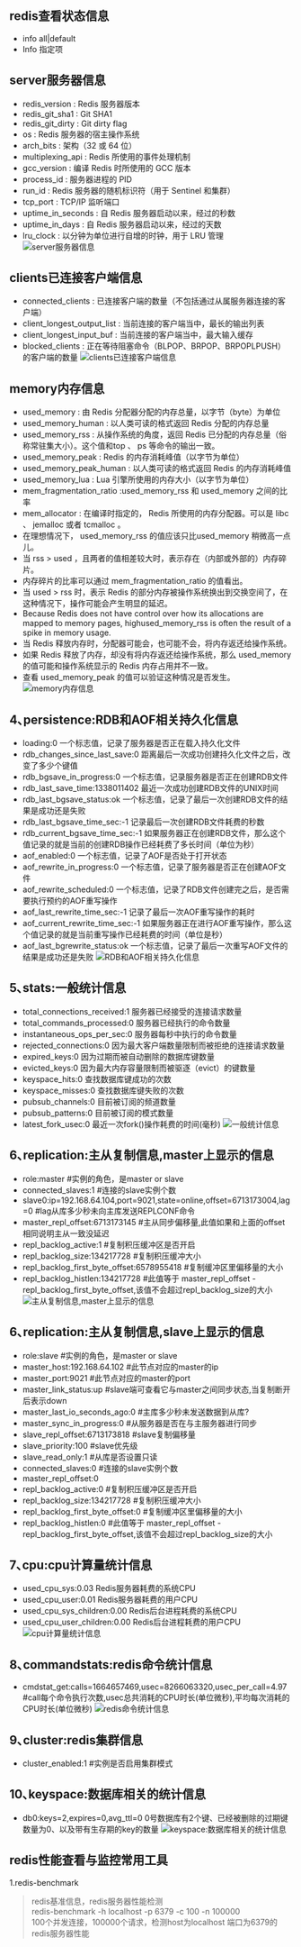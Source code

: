 ## redis查看状态信息
* info   all|default
* Info 指定项

## server服务器信息
* redis_version : Redis 服务器版本
* redis_git_sha1 : Git SHA1
* redis_git_dirty : Git dirty flag
* os : Redis 服务器的宿主操作系统
* arch_bits : 架构（32 或 64 位）
* multiplexing_api : Redis 所使用的事件处理机制
* gcc_version : 编译 Redis 时所使用的 GCC 版本
* process_id : 服务器进程的 PID
* run_id : Redis 服务器的随机标识符（用于 Sentinel 和集群）
* tcp_port : TCP/IP 监听端口
* uptime_in_seconds : 自 Redis 服务器启动以来，经过的秒数
* uptime_in_days : 自 Redis 服务器启动以来，经过的天数
* lru_clock : 以分钟为单位进行自增的时钟，用于 LRU 管理
![server服务器信息](./resources/QQ20180328-095103@2x.png)
	
## clients已连接客户端信息
* connected_clients : 已连接客户端的数量（不包括通过从属服务器连接的客户端）
* client_longest_output_list : 当前连接的客户端当中，最长的输出列表
* client_longest_input_buf : 当前连接的客户端当中，最大输入缓存
* blocked_clients : 正在等待阻塞命令（BLPOP、BRPOP、BRPOPLPUSH）的客户端的数量
![clients已连接客户端信息](./resources/QQ20180328-095141@2x.png)

## memory内存信息
* used_memory : 由 Redis 分配器分配的内存总量，以字节（byte）为单位
* used_memory_human : 以人类可读的格式返回 Redis 分配的内存总量
* used_memory_rss : 从操作系统的角度，返回 Redis 已分配的内存总量（俗称常驻集大小）。这个值和top 、 ps 等命令的输出一致。
* used_memory_peak : Redis 的内存消耗峰值（以字节为单位）
* used_memory_peak_human : 以人类可读的格式返回 Redis 的内存消耗峰值
* used_memory_lua : Lua 引擎所使用的内存大小（以字节为单位）
* mem_fragmentation_ratio :used_memory_rss 和 used_memory 之间的比率
* mem_allocator : 在编译时指定的， Redis 所使用的内存分配器。可以是 libc 、 jemalloc 或者 tcmalloc 。
* 在理想情况下， used_memory_rss 的值应该只比used_memory 稍微高一点儿。
* 当 rss > used ，且两者的值相差较大时，表示存在（内部或外部的）内存碎片。
* 内存碎片的比率可以通过 mem_fragmentation_ratio 的值看出。
* 当 used > rss 时，表示 Redis 的部分内存被操作系统换出到交换空间了，在这种情况下，操作可能会产生明显的延迟。
* Because Redis does not have control over how its allocations are mapped to memory pages, highused_memory_rss is often the result of a spike in memory usage.
* 当 Redis 释放内存时，分配器可能会，也可能不会，将内存返还给操作系统。
* 如果 Redis 释放了内存，却没有将内存返还给操作系统，那么 used_memory 的值可能和操作系统显示的 Redis 内存占用并不一致。
* 查看 used_memory_peak 的值可以验证这种情况是否发生。
![memory内存信息](./resources/QQ20180328-095212@2x.png)

## 4､persistence:RDB和AOF相关持久化信息
* loading:0    一个标志值，记录了服务器是否正在载入持久化文件
* rdb_changes_since_last_save:0    距离最后一次成功创建持久化文件之后，改变了多少个键值
* rdb_bgsave_in_progress:0    一个标志值，记录服务器是否正在创建RDB文件
* rdb_last_save_time:1338011402    最近一次成功创建RDB文件的UNIX时间
* rdb_last_bgsave_status:ok    一个标志值，记录了最后一次创建RDB文件的结果是成功还是失败
* rdb_last_bgsave_time_sec:-1    记录最后一次创建RDB文件耗费的秒数
* rdb_current_bgsave_time_sec:-1    如果服务器正在创建RDB文件，那么这个值记录的就是当前的创建RDB操作已经耗费了多长时间（单位为秒）
* aof_enabled:0    一个标志值，记录了AOF是否处于打开状态
* aof_rewrite_in_progress:0    一个标志值，记录了服务器是否正在创建AOF文件    
* aof_rewrite_scheduled:0    一个标志值，记录了RDB文件创建完之后，是否需要执行预约的AOF重写操作
* aof_last_rewrite_time_sec:-1    记录了最后一次AOF重写操作的耗时
* aof_current_rewrite_time_sec:-1    如果服务器正在进行AOF重写操作，那么这个值记录的就是当前重写操作已经耗费的时间（单位是秒）
* aof_last_bgrewrite_status:ok    一个标志值，记录了最后一次重写AOF文件的结果是成功还是失败
![RDB和AOF相关持久化信息](./resources/QQ20180328-095237@2x.png)

## 5､stats:一般统计信息
* total_connections_received:1    服务器已经接受的连接请求数量
* total_commands_processed:0    服务器已经执行的命令数量
* instantaneous_ops_per_sec:0    服务器每秒中执行的命令数量
* rejected_connections:0    因为最大客户端数量限制而被拒绝的连接请求数量
* expired_keys:0    因为过期而被自动删除的数据库键数量
* evicted_keys:0    因为最大内存容量限制而被驱逐（evict）的键数量
* keyspace_hits:0    查找数据库键成功的次数
* keyspace_misses:0    查找数据库键失败的次数
* pubsub_channels:0    目前被订阅的频道数量
* pubsub_patterns:0    目前被订阅的模式数量
* latest_fork_usec:0    最近一次fork()操作耗费的时间(毫秒)
![一般统计信息](./resources/QQ20180328-095304@2x.png)

## 6､replication:主从复制信息,master上显示的信息
* role:master                               #实例的角色，是master or slave
* connected_slaves:1              #连接的slave实例个数
* slave0:ip=192.168.64.104,port=9021,state=online,offset=6713173004,lag=0 #lag从库多少秒未向主库发送REPLCONF命令
* master_repl_offset:6713173145  #主从同步偏移量,此值如果和上面的offset相同说明主从一致没延迟
* repl_backlog_active:1                   #复制积压缓冲区是否开启
* repl_backlog_size:134217728    #复制积压缓冲大小
* repl_backlog_first_byte_offset:6578955418  #复制缓冲区里偏移量的大小
* repl_backlog_histlen:134217728   #此值等于 master_repl_offset - repl_backlog_first_byte_offset,该值不会超过repl_backlog_size的大小
![主从复制信息,master上显示的信息](./resources/QQ20180328-095329@2x.png)

## 6､replication:主从复制信息,slave上显示的信息
* role:slave                                        #实例的角色，是master or slave
* master_host:192.168.64.102       #此节点对应的master的ip
* master_port:9021                          #此节点对应的master的port
* master_link_status:up                   #slave端可查看它与master之间同步状态,当复制断开后表示down
* master_last_io_seconds_ago:0  #主库多少秒未发送数据到从库?
* master_sync_in_progress:0        #从服务器是否在与主服务器进行同步
* slave_repl_offset:6713173818   #slave复制偏移量
* slave_priority:100                          #slave优先级
* slave_read_only:1                         #从库是否设置只读
* connected_slaves:0                      #连接的slave实例个数
* master_repl_offset:0         
* repl_backlog_active:0                  #复制积压缓冲区是否开启
* repl_backlog_size:134217728   #复制积压缓冲大小
* repl_backlog_first_byte_offset:0 #复制缓冲区里偏移量的大小
* repl_backlog_histlen:0           #此值等于 master_repl_offset - repl_backlog_first_byte_offset,该值不会超过repl_backlog_size的大小

## 7､cpu:cpu计算量统计信息
* used_cpu_sys:0.03    Redis服务器耗费的系统CPU
* used_cpu_user:0.01    Redis服务器耗费的用户CPU
* used_cpu_sys_children:0.00    Redis后台进程耗费的系统CPU
* used_cpu_user_children:0.00    Redis后台进程耗费的用户CPU
![cpu计算量统计信息](./resources/QQ20180328-095407@2x.png)

## 8､commandstats:redis命令统计信息
* cmdstat_get:calls=1664657469,usec=8266063320,usec_per_call=4.97 #call每个命令执行次数,usec总共消耗的CPU时长(单位微秒),平均每次消耗的CPU时长(单位微秒)
![redis命令统计信息](./resources/QQ20180328-095433@2x.png)

## 9､cluster:redis集群信息
* cluster_enabled:1   #实例是否启用集群模式

## 10､keyspace:数据库相关的统计信息
* db0:keys=2,expires=0,avg_ttl=0    0号数据库有2个键、已经被删除的过期键数量为0、以及带有生存期的key的数量
![keyspace:数据库相关的统计信息](./resources/QQ20180328-095514@2x.png)




## redis性能查看与监控常用工具
1.redis-benchmark
> redis基准信息，redis服务器性能检测  
> redis-benchmark -h localhost -p 6379 -c 100 -n 100000  
> 100个并发连接，100000个请求，检测host为localhost 端口为6379的redis服务器性能  